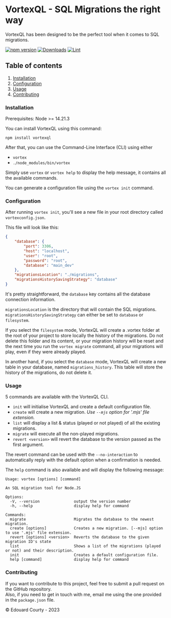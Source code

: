 # VortexQL - SQL Migrations the right way

VortexQL has been designed to be the perfect tool when it comes to SQL migrations.  

[![npm version](https://img.shields.io/npm/v/vortexql.svg)](https://www.npmjs.com/package/vortexql)
[![Downloads](https://img.shields.io/npm/dm/vortexql.svg)](https://www.npmjs.com/package/vortexql)
[![Lint](https://github.com/EdouardCourty/vortexql/actions/workflows/lint.yml/badge.svg)](https://github.com/EdouardCourty/vortexql/actions/workflows/lint.yml)

## Table of contents

1. [Installation](#installation)
2. [Configuration](#configuration)
3. [Usage](#usage)
4. [Contributing](#contributing)

### Installation

Prerequisites: Node >= 14.21.3

You can install VortexQL using this command:
```shell
npm install vortexql
```

After that, you can use the Command-Line Interface (CLI) using either
- `vortex`
- `./node_modules/bin/vortex`

Simply use `vortex` or `vortex help` to display the help message, it contains all the available commands.

You can generate a configuration file using the `vortex init` command.

### Configuration

After running `vortex init`, you'll see a new file in your root directory called `vortexconfig.json`.

This file will look like this:
```json
{
    "database": {
        "port": 3306,
        "host": "localhost",
        "user": "root",
        "password": "root",
        "database": "main_dev"
    },
    "migrationsLocation": "./migrations",
    "migrationsHistorySavingStrategy": "database"
}
```

It's pretty straightforward, the `database` key contains all the database connection information.

`migrationsLocation` is the directory that will contain the SQL migrations.  
`migrationsHistorySavingStrategy` can either be set to `database` or `filesystem`.

If you select the `filesystem` mode, VortexQL will create a .vortex folder at the root of your project to store locally the history of the migrations.
Do not delete this folder and its content, or your migration history will be reset and the next time you run the `vortex migrate` command, all your migrations will play, even if they were already played.

In another hand, if you select the `database` mode, VortexQL will create a new table in your database, named `migrations_history`.
This table will store the history of the migrations, do not delete it.

### Usage

5 commands are available with the VortexQL CLI.

- `init` will initialise VortexQL and create a default configuration file.
- `create` will create a new migration. _Use `--mjs` option for '.mjs' file extension._
- `list` will display a list & status (played or not played) of all the existing migrations.
- `migrate` will execute all the non-played migrations.
- `revert <version>` will revert the database to the version passed as the first argument.

The revert command can be used with the `--no-interaction` to automatically reply with the default option when a confirmation is needed.

The `help` command is also available and will display the following message:
```text
Usage: vortex [options] [command]

An SQL migration tool for Node.JS

Options:
  -V, --version               output the version number
  -h, --help                  display help for command

Commands:
  migrate                     Migrates the database to the newest migration.
  create [options]            Creates a new migration. [--mjs] option to use '.mjs' file extension.
  revert [options] <version>  Reverts the database to the given migration ID's state
  list                        Shows a list of the migrations (played or not) and their description.
  init                        Creates a default configuration file.
  help [command]              display help for command
```

### Contributing

If you want to contribute to this project, feel free to submit a pull request on the GitHub repository.  
Also, if you need to get in touch with me, email me using the one provided in the `package.json` file.

&copy; Edouard Courty - 2023
